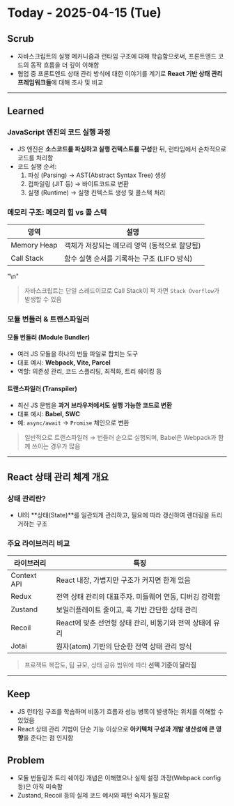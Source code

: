 # Today - 2025-04-15 (Tue)

## Scrub
- 자바스크립트의 실행 메커니즘과 런타임 구조에 대해 학습함으로써, 프론트엔드 코드의 동작 흐름을 더 깊이 이해함
- 협업 중 프론트엔드 상태 관리 방식에 대한 이야기를 계기로 **React 기반 상태 관리 프레임워크들**에 대해 조사 및 비교

---

## Learned

### JavaScript 엔진의 코드 실행 과정
- JS 엔진은 **소스코드를 파싱하고 실행 컨텍스트를 구성**한 뒤, 런타임에서 순차적으로 코드를 처리함
- 코드 실행 순서:
  1. 파싱 (Parsing) → AST(Abstract Syntax Tree) 생성
  2. 컴파일링 (JIT 등) → 바이트코드로 변환
  3. 실행 (Runtime) → 실행 컨텍스트 생성 및 콜스택 처리

### 메모리 구조: 메모리 힙 vs 콜 스택
| 영역 | 설명 |
|------|------|
| Memory Heap | 객체가 저장되는 메모리 영역 (동적으로 할당됨) |
| Call Stack | 함수 실행 순서를 기록하는 구조 (LIFO 방식) | 
"\n"

> 자바스크립트는 단일 스레드이므로 Call Stack이 꽉 차면 `Stack Overflow`가 발생할 수 있음

### 모듈 번들러 & 트랜스파일러

#### 모듈 번들러 (Module Bundler)
- 여러 JS 모듈을 하나의 번들 파일로 합치는 도구
- 대표 예시: **Webpack, Vite, Parcel**
- 역할: 의존성 관리, 코드 스플리팅, 최적화, 트리 쉐이킹 등

#### 트랜스파일러 (Transpiler)
- 최신 JS 문법을 **과거 브라우저에서도 실행 가능한 코드로 변환**
- 대표 예시: **Babel, SWC**
- 예: `async/await` → `Promise` 체인으로 변환

> 일반적으로 트랜스파일러 → 번들러 순으로 실행되며, Babel은 Webpack과 함께 쓰이는 경우가 많음

---

## React 상태 관리 체계 개요

### 상태 관리란?
- UI의 **상태(State)**를 일관되게 관리하고, 필요에 따라 갱신하여 렌더링을 트리거하는 구조

### 주요 라이브러리 비교
| 라이브러리 | 특징 |
|------------|------|
| Context API | React 내장, 가볍지만 구조가 커지면 한계 있음 |
| Redux | 전역 상태 관리의 대표주자. 미들웨어 연동, 디버깅 강력함 |
| Zustand | 보일러플레이트 줄이고, 훅 기반 간단한 상태 관리 |
| Recoil | React에 맞춘 선언형 상태 관리, 비동기와 전역 상태에 유리 |
| Jotai | 원자(atom) 기반의 단순한 전역 상태 관리 방식 |

> 프로젝트 복잡도, 팀 규모, 상태 공유 범위에 따라 **선택 기준이 달라짐**

---

## Keep
- JS 런타임 구조를 학습하며 비동기 흐름과 성능 병목이 발생하는 위치를 이해할 수 있었음
- React 상태 관리 기법이 단순 기능 이상으로 **아키텍처 구성과 개발 생산성에 큰 영향**을 준다는 점 인지함

## Problem
- 모듈 번들링과 트리 쉐이킹 개념은 이해했으나 실제 설정 과정(Webpack config 등)은 아직 미숙함
- Zustand, Recoil 등의 실제 코드 예시와 패턴 숙지가 필요함
